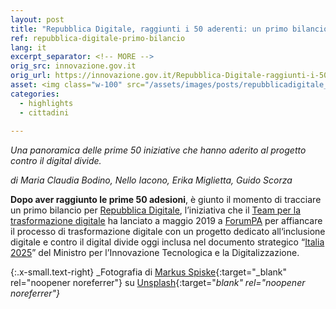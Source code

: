 ```yaml
---
layout: post
title: "Repubblica Digitale, raggiunti i 50 aderenti: un primo bilancio"
ref: repubblica-digitale-primo-bilancio
lang: it
excerpt_separator: <!-- MORE -->
orig_src: innovazione.gov.it
orig_url: https://innovazione.gov.it/Repubblica-Digitale-raggiunti-i-50-aderenti-un-primo-bilancio/
asset: <img class="w-100" src="/assets/images/posts/repubblicadigitale_cover.jpg" alt="Una repubblica digitale"/>
categories:
  - highlights
  - cittadini
  
---
```


_Una panoramica delle prime 50 iniziative che hanno aderito al progetto contro il digital divide._

<!-- MORE -->

_di Maria Claudia Bodino, Nello Iacono, Erika Miglietta, Guido Scorza_

**Dopo aver raggiunto le prime 50 adesioni**, è giunto il momento di tracciare un primo bilancio per [Repubblica Digitale](https://innovazione.gov.it/it/repubblica-digitale/), l’iniziativa che il [Team per la trasformazione digitale](https://teamdigitale.governo.it/) ha lanciato a maggio 2019 a [ForumPA](https://www.forumpa.it/) per affiancare il processo di trasformazione digitale con un progetto dedicato all‘inclusione digitale e contro il digital divide oggi inclusa nel documento strategico “[Italia 2025](https://innovazione.gov.it/presentazione-piano-innovazione/)” del Ministro per l’Innovazione Tecnologica e la Digitalizzazione. 

{:.x-small.text-right}
_Fotografia di [Markus Spiske](https://unsplash.com/@markusspiske?utm_source=unsplash&utm_medium=referral&utm_content=creditCopyText){:target="_blank" rel="noopener noreferrer"} su [Unsplash](https://unsplash.com/s/photos/digital-school?utm_source=unsplash&utm_medium=referral&utm_content=creditCopyText){:target="_blank" rel="noopener noreferrer"}_
